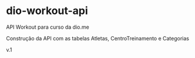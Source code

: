 # dio-workout-api
API Workout para curso da dio.me

Construção da API com as tabelas Atletas, CentroTreinamento e Categorias

v.1
